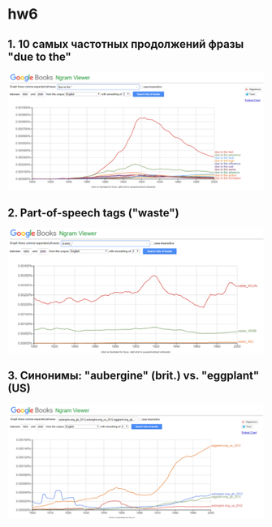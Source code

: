 # hw6
## 1. 10 самых частотных продолжений фразы "due to the"

![]( https://github.com/ekaterinasmirnova1712/hw6/blob/master/due%20to%20the.PNG)

## 2. Part-of-speech tags ("waste") 

![]( https://github.com/ekaterinasmirnova1712/hw6/blob/master/part-of-speech%20tag.PNG)

## 3. Синонимы: "aubergine" (brit.) vs. "eggplant" (US)

![]( https://github.com/ekaterinasmirnova1712/hw6/blob/master/eggplant%20vs.%20aubergine.PNG)
